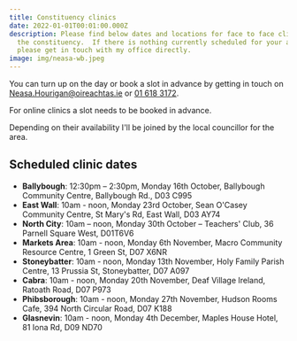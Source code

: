 ```yaml
---
title: Constituency clinics
date: 2022-01-01T00:01:00.000Z
description: Please find below dates and locations for face to face clinics in
  the constituency.  If there is nothing currently scheduled for your area
  please get in touch with my office directly.
image: img/neasa-wb.jpeg
---
```

You can turn up on the day or book a slot in advance by getting in touch on [Neasa.Hourigan@oireachtas.ie](mailto:neasa.hourigan@oireachtas.ie?subject=Constituency%20clinic%20booking&body=Dear%20Neasa%2C%0D%0A%0D%0AI'd%20meet%20with%20you%20to%20discuss%20%3Cissue%3E.%0D%0A%0D%0AI'd%20like%20to%20attend%20the%20clinic%20on%20%3Cdate%3E%20at%20%3Ctime%3E%20in%20%3Clocation%3E) or [01 618 3172](tel:+35316183172).

For online clinics a slot needs to be booked in advance.

Depending on their availability I'll be joined by the local councillor for the area.

## Scheduled clinic dates

* **Ballybough**: 12:30pm – 2:30pm, Monday 16th October, Ballybough Community Centre, Ballybough Rd., D03 C995
* **East Wall**: 10am - noon, Monday 23rd October, Sean O'Casey Community Centre, St Mary's Rd, East Wall, D03 AY74
* **North City**: 10am – noon, Monday 30th October – Teachers' Club, 36 Parnell Square West, D01T6V6
* **Markets Area**: 10am - noon, Monday 6th November, Macro Community Resource Centre, 1 Green St, D07 X6NR  
* **Stoneybatter**: 10am - noon, Monday 13th November, Holy Family Parish Centre, 13 Prussia St, Stoneybatter, D07 A097
* **Cabra**: 10am - noon, Monday 20th November, Deaf Village Ireland, Ratoath Road, D07 P973
* **Phibsborough**: 10am - noon, Monday 27th November,  Hudson Rooms Cafe, 394 North Circular Road, D07 K188
* **Glasnevin**: 10am - noon, Monday 4th December, Maples House Hotel, 81 Iona Rd, D09 ND70



